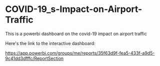 # COVID-19_s-Impact-on-Airport-Traffic
This is a powerbi dashboard on the covid-19 impact on airport traffic

Here's the link to the interactive dashboard:

https://app.powerbi.com/groups/me/reports/35f63d9f-fea5-433f-a9d5-9c41dd3dfffc/ReportSection
